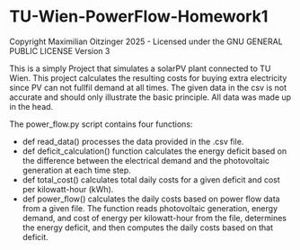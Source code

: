 # TU-Wien-PowerFlow-Homework1

Copyright Maximilian Oitzinger 2025 - Licensed under the GNU GENERAL PUBLIC LICENSE Version 3

This is a simply Project that simulates a solarPV plant connected to TU Wien. This project calculates the resulting costs for buying extra electricity since PV can not fullfil demand at all times. The given data in the csv is not accurate and should only illustrate the basic principle. All data was made up in the head.

The power_flow.py script contains four functions:

 - def read_data() processes the data provided in the .csv file.
 - def deficit_calculation() function calculates the energy deficit based on the difference between the electrical demand and the photovoltaic generation at each time step.
 - def total_cost() calculates total daily costs for a given deficit and cost per kilowatt-hour (kWh).
 - def power_flow() calculates the daily costs based on power flow data from a given file. The function reads photovoltaic generation, energy demand, and cost of energy per kilowatt-hour from the file, determines the energy deficit, and then computes the daily costs based on that deficit.
